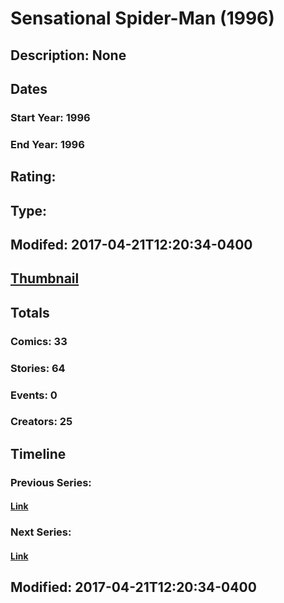 # Sensational Spider-Man (1996)
## Description: None
## Dates
### Start Year: 1996
### End Year: 1996
## Rating: 
## Type: 
## Modifed: 2017-04-21T12:20:34-0400
## [Thumbnail](http://i.annihil.us/u/prod/marvel/i/mg/6/e0/587fba10f2869.jpg)
## Totals
### Comics: 33
### Stories: 64
### Events: 0
### Creators: 25
## Timeline
### Previous Series: 
#### [Link]()
### Next Series: 
#### [Link]()
## Modified: 2017-04-21T12:20:34-0400
